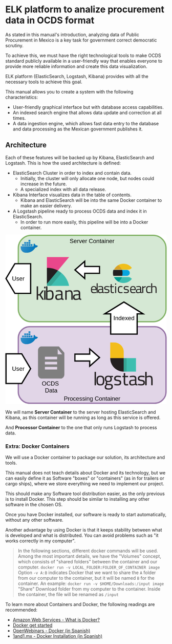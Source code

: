 # ELK platform to analize procurement data in OCDS format

As stated in this manual's introduction, analyzing data of Public Procurement in Mexico is a key task for government correct democratic scrutiny.

To achieve this, we must have the right technological tools to make OCDS standard publicly available in a user-friendly way that enables everyone to provide more reliable information and create this data visualization.

ELK platform (ElasticSearch, Logstash, Kibana) provides with all the necessary tools to achieve this goal.

This manual allows you to create a system with the following characteristics:

- User-friendly graphical interface but with database access capabilities.
- An indexed search engine that allows data update and correction at all times.
- A data ingestion engine, which allows fast data entry to the database and data processing as the Mexican government publishes it.

## Architecture

Each of these features will be backed up by Kibana, ElasticSearch and Logstash. This is how the used architecture is defined:

- ElasticSearch Cluster in order to index and contain data.
    - Initially, the cluster will only allocate one node, but nodes could increase in the future.
    - A specialized index with all data release.
- Kibana Interface visualizes data in the table of contents.
    - Kibana and ElasticSearch will be into the same Docker container to make an easier delivery.
-  A Logstash pipeline ready to process OCDS data and index it in ElasticSearch.
    - In order to run more easily, this pipeline will be into a Docker container.

!["ELK Platform"](arquitectura.png "ELK Platform")


We will name **Server Container** to the server hosting ElasticSearch and Kibana, as this container will be running as long as this service is offered.


And **Processor Container** to the one that only runs Logstash to process data.

### Extra: Docker Containers

We will use a Docker container to package our solution, its architecture and tools.

This manual does not teach details about Docker and its technology, but we can easily define it as
Software "boxes" or "containers" (as in for trailers or cargo ships), where we store everything we need to implement our project.

This should make any Software tool distribution easier, as the only previous is to install Docker. This step should be similar to installing any other software in the chosen OS.

Once you have Docker installed, our software is ready to start automatically, without any other software.

Another advantage by using Docker is that it keeps stability between what is developed and what is distributed. You can avoid problems such as "it works correctly in my computer".

> In the following sections, different docker commands will be used. Among the most important details, we have
> the "Volumes" concept, which consists of "shared folders" between the container and our computer.
    ```
    docker run -v LOCAL_FOLDER:FOLDER_OF_CONTAINER image
    ```
    Option `-v A:B` indicates Docker that we want to share the `A` folder from our computer to the container, but it will be named `B` for the container.
    An example:
    ```
    docker run -v $HOME/Downloads:/input image
    ```
    "Share" Download folder from my computer to the container. Inside the container, the file will be renamed as `/input`

To learn more about Containers and Docker, the following readings are recommended:
- [Amazon Web Services - What is Docker?](https://aws.amazon.com/docker/)
- [Docker get started](https://docs.docker.com/get-started/)
- [OpenWebinars - Docker (in Spanish)](https://openwebinars.net/blog/docker-que-es-sus-principales-caracteristicas/)
- [1and1.mx - Docker Installation (in Spanish)](https://www.1and1.mx/digitalguide/servidores/configuracion/tutorial-docker-instalacion-y-primeros-pasos/)
